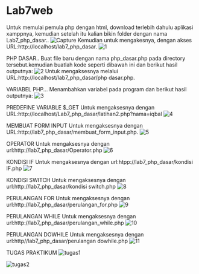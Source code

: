 # Lab7web
Untuk memulai pemula php dengan html, download terlebih dahulu aplikasi xamppnya, kemudian setelah itu kalian bikin folder dengan nama Lab7_php_dasar..
![Capture](https://user-images.githubusercontent.com/82009410/118233455-1d199800-b4bc-11eb-85a1-a3dab34a3c11.PNG)
Kemudian untuk mengakesnya, dengan akses URL:http://localhost/lab7_php_dasar.
![1](https://user-images.githubusercontent.com/82009410/118233735-839eb600-b4bc-11eb-8997-ed68e3d5a228.PNG)

PHP DASAR..
Buat file baru dengan nama php_dasar.php pada directory tersebut.kemudian buatlah kode seperti dibawah ini dan berikut hasil outputnya:
![2](https://user-images.githubusercontent.com/82009410/118234309-5d2d4a80-b4bd-11eb-9c13-febb99edabaf.PNG)
Untuk mengaksesnya melalui URL:http://localhost/lab7_php_dasar/php dasar.php.

VARIABEL PHP...
Menambahkan variabel pada program dan berikut hasil outputnya:
![3](https://user-images.githubusercontent.com/82009410/118234545-abdae480-b4bd-11eb-9dd9-9e4de656f3a0.PNG)

PREDEFINE VARIABLE $_GET
Untuk mengaksesnya dengan URL:http://localhost/Lab7_php_dasar/latihan2.php?nama=iqbal
![4](https://user-images.githubusercontent.com/82009410/118234836-1ab83d80-b4be-11eb-9c90-8d9c44327cf6.PNG)

MEMBUAT FORM INPUT
Untuk mengaksesnya dengan URL:http://lab7_php_dasar/membuat_form_input.php.
![5](https://user-images.githubusercontent.com/82009410/118235533-180a1800-b4bf-11eb-9a69-8f9387b5a96a.PNG)

OPERATOR
Untuk mengaksesnya dengan url:http://lab7_php_dasar/Operator.php
![6](https://user-images.githubusercontent.com/82009410/118236038-c615c200-b4bf-11eb-90c2-551e1154dd05.PNG)

KONDISI IF
Untuk mengaksesnya dengan url:htpp://lab7_php_dasar/kondisi IF.php
![7](https://user-images.githubusercontent.com/82009410/118236221-01b08c00-b4c0-11eb-9dbe-d5c9f4ae479b.PNG)

KONDISI SWITCH
Untuk mengaksesnya dengan url:http://lab7_php_dasar/kondisi switch.php
![8](https://user-images.githubusercontent.com/82009410/118236380-345a8480-b4c0-11eb-9e7a-5381e73372af.PNG)

PERULANGAN FOR
Untuk mengaksesnya dengan url:http://lab7_php_dasar/perulangan_for.php
![9](https://user-images.githubusercontent.com/82009410/118236872-d2e6e580-b4c0-11eb-9db6-5a6f4a5edcda.PNG)

PERULANGAN WHILE
Untuk mengaksesnya dengan url:http://lab7_php_dasar/perulangan_while.php
![10](https://user-images.githubusercontent.com/82009410/118237096-180b1780-b4c1-11eb-9bd3-7fada9912a9e.PNG)

PERULANGAN DOWHILE
Untuk mengaksesnya dengan url:http//lab7_php_dasar/perulangan dowhile.php
![11](https://user-images.githubusercontent.com/82009410/118238524-d0858b00-b4c2-11eb-8952-ffa9cb1f07a1.PNG)

TUGAS PRAKTIKUM
![tugas1](https://user-images.githubusercontent.com/82009410/118238813-425dd480-b4c3-11eb-980b-aa5e39e8a2fe.PNG)

![tugas2](https://user-images.githubusercontent.com/82009410/118238865-4ee22d00-b4c3-11eb-80ec-96d5cf74656a.PNG)
